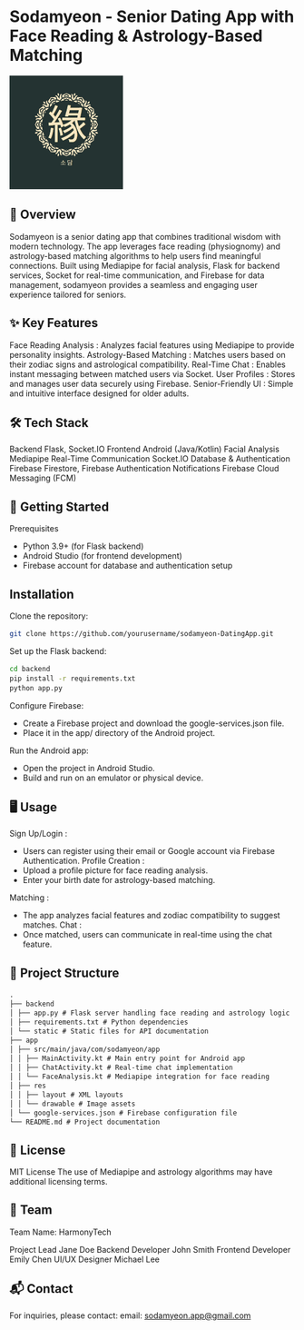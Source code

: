 # Sodamyeon - Senior Dating App with Face Reading & Astrology-Based Matching
<img src="SuyangApp/app/src/main/res/drawable/logo_sodamyeon.png" alt="Project Logo" style="width:200px; height:auto;"/>

## 📖 Overview
Sodamyeon is a senior dating app that combines traditional wisdom with modern technology. The app leverages face reading (physiognomy) and astrology-based matching algorithms to help users find meaningful connections. Built using Mediapipe for facial analysis, Flask for backend services, Socket for real-time communication, and Firebase for data management, sodamyeon provides a seamless and engaging user experience tailored for seniors.

## ✨ Key Features
Face Reading Analysis :
Analyzes facial features using Mediapipe to provide personality insights.
Astrology-Based Matching :
Matches users based on their zodiac signs and astrological compatibility.
Real-Time Chat :
Enables instant messaging between matched users via Socket.
User Profiles :
Stores and manages user data securely using Firebase.
Senior-Friendly UI :
Simple and intuitive interface designed for older adults.

## 🛠 Tech Stack
Backend
Flask, Socket.IO
Frontend
Android (Java/Kotlin)
Facial Analysis
Mediapipe
Real-Time Communication
Socket.IO
Database & Authentication
Firebase Firestore, Firebase Authentication
Notifications
Firebase Cloud Messaging (FCM)

## 🚀 Getting Started
Prerequisites
- Python 3.9+ (for Flask backend)
- Android Studio (for frontend development)
- Firebase account for database and authentication setup
  
## Installation
Clone the repository:
```bash
git clone https://github.com/yourusername/sodamyeon-DatingApp.git
```
Set up the Flask backend:
```bash
cd backend
pip install -r requirements.txt
python app.py
```
Configure Firebase:
- Create a Firebase project and download the google-services.json file.
- Place it in the app/ directory of the Android project.
  
Run the Android app:
- Open the project in Android Studio.
- Build and run on an emulator or physical device.
  
## 🖥 Usage
Sign Up/Login :
- Users can register using their email or Google account via Firebase Authentication.
Profile Creation :
- Upload a profile picture for face reading analysis.
- Enter your birth date for astrology-based matching.
  
Matching :
- The app analyzes facial features and zodiac compatibility to suggest matches.
Chat :
- Once matched, users can communicate in real-time using the chat feature.
  
## 📁 Project Structure
```
.
├── backend
│ ├── app.py # Flask server handling face reading and astrology logic
│ ├── requirements.txt # Python dependencies
│ └── static # Static files for API documentation
├── app
│ ├── src/main/java/com/sodamyeon/app
│ │ ├── MainActivity.kt # Main entry point for Android app
│ │ ├── ChatActivity.kt # Real-time chat implementation
│ │ └── FaceAnalysis.kt # Mediapipe integration for face reading
│ ├── res
│ │ ├── layout # XML layouts
│ │ └── drawable # Image assets
│ └── google-services.json # Firebase configuration file
└── README.md # Project documentation
```

## 📄 License
MIT License
The use of Mediapipe and astrology algorithms may have additional licensing terms.

## 🤝 Team
Team Name: HarmonyTech

Project Lead
Jane Doe
Backend Developer
John Smith
Frontend Developer
Emily Chen
UI/UX Designer
Michael Lee

## 📬 Contact
For inquiries, please contact:
email: sodamyeon.app@gmail.com
